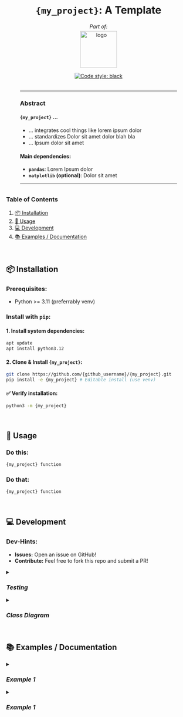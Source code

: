 

<!-- This is a comment -->

<!-- ============================================================== -->
<!-- == Header ==================================================== -->
<div align="center">

<!-- --- Title ---------------------------------------------------- -->
# `{my_project}`: A Template


<!-- --- Logo ----------------------------------------------------- -->
*Part of:*

<a href="https://hisqu.de" target="_blank">
  <img 
  src="https://avatars.githubusercontent.com/u/196629600?s=200&v=4" 
  width="100px" alt="logo"
  style="margin-top: -10px;"> 
</a>

<br>

<!-- --- Badges --------------------------------------------------- -->
[![Code style:
black](https://img.shields.io/badge/code%20style-black-000000.svg)](https://github.com/psf/black)


</div>

<!-- ============================================================== -->
<!-- ============================================================== -->

<div style="width: 85%; margin: 2rem auto; text-align: justify;">
<hr>
<h3> Abstract </h3>


####  `{my_project}` ...
<!-- Summarize the top 3 features -->
- ... integrates cool things like lorem ipsum dolor
- ... standardizes Dolor sit amet dolor blah bla
- ... Ipsum dolor sit amet 


#### Main dependencies:
<!-- List your main dependencies here and explain why they're important. -->
- **`pandas`**: Lorem Ipsum dolor
- **`matplotlib` (optional)**: Dolor sit amet

<hr>
</div>


<!-- Graphical Abstract goes here: -->
<!-- 
<div align="center">
  <img src="https://raw.githubusercontent.com/HisQu/buildben/main/assets/diagram/diagram.svg" 
       width="800px" alt="Management of Virtual Environments & Dependencies" >
  <p><em> 
  <b> Graphical Abstract: </b> 
  Management of Virtual Environments & Dependencies. Red dashed lines are Dependencies.
  </em></p>
</div> 
-->




<!-- ============================================================== -->
<!-- ============================================================== -->
### Table of Contents

<!-- toc -->

1. [📦 Installation](#-installation)
2. [🚀 Usage](#-usage)
3. [💻  Development](#--development)
4. [📚  Examples / Documentation](#--examples--documentation)

<!-- tocstop -->
<!-- /toc -->

<br>

<!-- ============================================================== -->
<!-- ============================================================== -->
## 📦 Installation

### Prerequisites:
- Python >= 3.11 (preferrably venv)

### Install with `pip`:
#### 1. Install system dependencies:
``` bash
apt update
apt install python3.12
```
#### 2. Clone & Install `{my_project}`:
``` bash
git clone https://github.com/{github_username}/{my_project}.git
pip install -e {my_project} # Editable install (use venv)
```

#### ✅ Verify installation: 
```bash
python3 -m {my_project}
```


<br>

<!-- ============================================================== -->
<!-- ============================================================== -->
## 🚀 Usage

<!-- Present a minimal example of the most important feature! -->

### Do this:
```bash
{my_project} function
```
 
### Do that:
```bash
{my_project} function
```



<br>

<!-- ============================================================== -->
<!-- ============================================================== -->
## 💻  Development 

### Dev-Hints:
- **Issues:** Open an issue on GitHub!
- **Contribute:** Feel free to fork this repo and submit a PR!



<!-- --- Testing ------------------------------------------------- -->

<details><summary> <h3> <i> Testing </i> </h3> </summary>

*!! Pytest not yet Implemented!*
```bash
pip install -e <myproject>[dev] # Install testing dependencies from pyproject.toml
pytest                # Run tests
```
</details>


<!-- --- Diagrams ------------------------------------------------- -->

<details><summary> <h3> <i> Class Diagram </i> </h3> </summary>
<blockquote>

<!-- Make a mermaid class diagram / flowchart! -->

<!-- <img src="https://raw.githubusercontent.com/markur4/plotastic/main/class_diagram.svg" alt="logo"> -->

</blockquote></details>



<br>

<!-- ============================================================== -->
<!-- ============================================================== -->
## 📚  Examples / Documentation 


<!-- This is a presentation / documentation of **specific** options. 
If available, link to files (e.g. .ipynb) in the examples folder! -->

<details><summary> <h3> <i> Example 1 </i> </h3> </summary>
<blockquote>

```bash
# Generate a quick plot from sample_data.csv
python -m {my_project} sample_data.csv --output plot.png
```

</blockquote></details>


<!-- --- Separator ------------------------------------------------ -->

<details><summary> <h3> <i> Example 1 </i> </h3> </summary>
<blockquote>


```bash
# Generate a quick plot from sample_data.csv
python -m {my_project} sample_data.csv --output plot.png
```

</blockquote></details>


<br>



